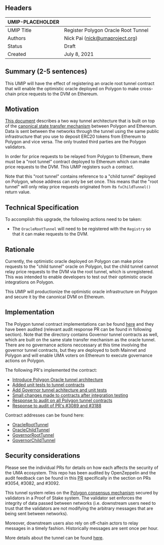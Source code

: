 ## Headers
| UMIP-PLACEHOLDER    |                                                                                                                                          |
|------------|------------------------------------------------------------------------------------------------------------------------------------------|
| UMIP Title | Register Polygon Oracle Root Tunnel             |
| Authors    | Nick Pai (nick@umaproject.org) |
| Status     | Draft                                                                                                                                    |
| Created    | July 8, 2021                                                                                                                           |

## Summary (2-5 sentences)
This UMIP will have the effect of registering an oracle root tunnel contract that will enable the optimistic oracle deployed on Polygon to make cross-chain price requests to the DVM on Ethereum.

## Motivation
[This document](https://github.com/UMAprotocol/protocol/blob/master/packages/core/contracts/polygon/README.md) describes a two way tunnel architecture that is built on top of the [canonical state transfer mechanism](https://docs.matic.network/docs/develop/l1-l2-communication/state-transfer) between Polygon and Ethereum. Data is sent between the networks through the tunnel using the same public infrastructure that you use to deposit ERC20 tokens from Ethereum to Polygon and vice versa. The only trusted third parties are the Polygon validators.

In order for price requests to be relayed from Polygon to Ethereum, there must be a "root tunnel" contract deployed to Ethereum which can make price requests to the DVM. This UMIP registers such a contract.

Note that this "root tunnel" contains reference to a "child tunnel" deployed on Polygon, whose address can only be set once. This means that the "root tunnel" will only relay price requests originated from its `fxChildTunnel()` return value.

## Technical Specification
To accomplish this upgrade, the following actions need to be taken:
- The `OracleRootTunnel` will need to be registered with the `Registry` so that it can make requests to the DVM.

## Rationale
Currently, the optimistic oracle deployed on Polygon can make price requests to the "child tunnel" oracle on Polygon, but the child tunnel cannot relay price requests to the DVM via the root tunnel, which is unregistered. This was intended to enable developers to test out their optimistic oracle integrations on Polygon.

This UMIP will productionize the optimistic oracle infrastructure on Polygon and secure it by the canonical DVM on Ethereum.

## Implementation

The Polygon tunnel contract implementations can be found [here](https://github.com/UMAprotocol/protocol/tree/master/packages/core/contracts/polygon) and they have been audited (relevant audit response PR can be found in following section). Note that the directory contains Governor tunnel contracts as well, which are built on the same state transfer mechanism as the oracle tunnel. There are no governance actions neccessary at this time involving the governor tunnel contracts, but they are deployed to both Mainnet and Polygon and will enable UMA voters on Ethereum to execute governance actions on Polygon.

The following PR's implemented the contract:
- [Introduce Polygon Oracle tunnel architecture](https://github.com/UMAprotocol/protocol/pull/3054)
- [Added unit tests to tunnel contracts](https://github.com/UMAprotocol/protocol/pull/3082)
- [Add Governor tunnel achitecture and unit tests](https://github.com/UMAprotocol/protocol/pull/3089)
- [Small changes made to contracts after integration testing](https://github.com/UMAprotocol/protocol/pull/3092)
- [Response to audit on all Polygon tunnel contracts](https://github.com/UMAprotocol/protocol/pull/3188)
- [Response to audit of PR's #3089 and #3188](https://github.com/UMAprotocol/protocol/pull/3208)

Contract addresses can be found here:
- [OracleRootTunnel](https://etherscan.io/address/0xe7b0d6a9943bb8cd8cd323368450ad74474bb1b7#code)
- [OracleChildTunnel](https://polygonscan.com/address/0x7f08B770E52e80ad418A90038FbcDf10DC7CD62F#code)
- [GovernorRootTunnel](https://etherscan.io/address/0x4F490F4835B3693A8874aee87D7CC242c25DCCAf#code)
- [GovernorChildTunnel](https://polygonscan.com/address/0xb4AeaD497FCbEAA3C37919032d42C29682f46376#code)

## Security considerations
Please see the individual PRs for details on how each affects the security of the UMA ecosystem. This repo has been audited by OpenZeppelin and the audit feedback can be found in this [PR](https://github.com/UMAprotocol/protocol/pull/3188) specifically in the section on PRs #3054, #3082, and #3092.

This tunnel system relies on the [Polygon consensus mechanism](https://docs.matic.network/docs/home/architecture/security-models/#proof-of-stake-security) secured by validators in a Proof of Stake system. The validator set enforces the integrity of data passed between networks (i.e. downstream users need to trust that the validators are not modifying the arbitrary messages that are being sent between networks).

Moreover, downstream users also rely on off-chain actors to relay messages in a timely fashion. Historically messages are sent once per hour.

More details about the tunnel can be found [here](https://github.com/UMAprotocol/protocol/tree/master/packages/core/contracts/polygon#readme).